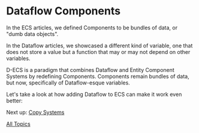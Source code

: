 Dataflow Components
==

In the ECS articles, we defined Components to be bundles of data, or "dumb data objects".

In the Dataflow articles, we showcased a different kind of variable, one that does not store a value but a function that may or may not depend on other variables.

D-ECS is a paradigm that combines Dataflow and Entity Component Systems by redefining Components. Components remain bundles of data, but now, specifically of Dataflow-esque variables.

Let's take a look at how adding Dataflow to ECS can make it work even better:

Next up: [Copy Systems](https://github.com/dyarosla/dataflow/blob/master/decs/decs_copysystems.md)

[All Topics](https://github.com/dyarosla/D-ECS)
